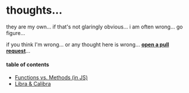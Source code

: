 # thoughts...

they are my own... if that's not glaringly obvious... i am often wrong... go figure...

if you think I'm wrong... or any thought here is wrong... [**open a pull request**](https://github.com/darcyclarke/thoughts/pulls)...

#### table of contents

- [Functions vs. Methods (in JS)](functions-vs.methods.md)
- [Libra & Calibra](libra-calibra.md)
